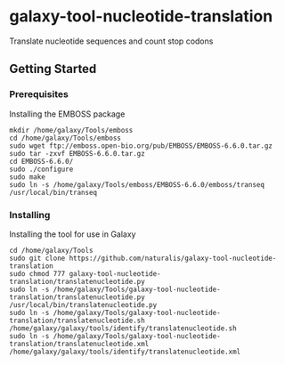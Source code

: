 # galaxy-tool-nucleotide-translation
Translate nucleotide sequences and count stop codons
## Getting Started
### Prerequisites
Installing the EMBOSS package
```
mkdir /home/galaxy/Tools/emboss
cd /home/galaxy/Tools/emboss
sudo wget ftp://emboss.open-bio.org/pub/EMBOSS/EMBOSS-6.6.0.tar.gz
sudo tar -zxvf EMBOSS-6.6.0.tar.gz
cd EMBOSS-6.6.0/
sudo ./configure
sudo make
sudo ln -s /home/galaxy/Tools/emboss/EMBOSS-6.6.0/emboss/transeq /usr/local/bin/transeq
```
### Installing
Installing the tool for use in Galaxy
```
cd /home/galaxy/Tools
sudo git clone https://github.com/naturalis/galaxy-tool-nucleotide-translation
sudo chmod 777 galaxy-tool-nucleotide-translation/translatenucleotide.py
sudo ln -s /home/galaxy/Tools/galaxy-tool-nucleotide-translation/translatenucleotide.py /usr/local/bin/translatenucleotide.py
sudo ln -s /home/galaxy/Tools/galaxy-tool-nucleotide-translation/translatenucleotide.sh /home/galaxy/galaxy/tools/identify/translatenucleotide.sh
sudo ln -s /home/galaxy/Tools/galaxy-tool-nucleotide-translation/translatenucleotide.xml /home/galaxy/galaxy/tools/identify/translatenucleotide.xml
```
